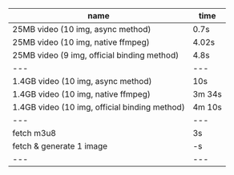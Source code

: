 | name                                          | time   |
| --------------------------------------------- | ------ |
| 25MB video (10 img, async method)             | 0.7s   |
| 25MB video (10 img, native ffmpeg)            | 4.02s  |
| 25MB video (9 img, official binding method)   | 4.8s   |
| ---                                           | ---    |
| 1.4GB video (10 img, async method)            | 10s    |
| 1.4GB video (10 img, native ffmpeg)           | 3m 34s |
| 1.4GB video (10 img, official binding method) | 4m 10s |
| ---                                           | ---    |
| fetch m3u8                                    | 3s     |
| fetch & generate 1 image                      | -s     |
| ---                                           | ---    |

